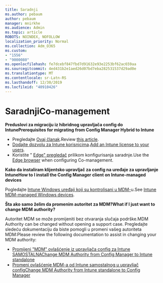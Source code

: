 ```yaml
---
title: Saradnji
ms.author: pebaum
author: pebaum
manager: mnirkhe
ms.audience: Admin
ms.topic: article
ROBOTS: NOINDEX, NOFOLLOW
localization_priority: Normal
ms.collection: Adm_O365
ms.custom:
- "1556"
- "9000080"
ms.openlocfilehash: fe7dcebf847fbd7d91632e93e2253bf62ac659aa
ms.sourcegitcommit: 4ed431b2e1aed26d07bd7eba282531537d29ad0e
ms.translationtype: MT
ms.contentlocale: sr-Latn-RS
ms.lasthandoff: 12/30/2019
ms.locfileid: "40910426"
---
```

# <a name="co-management"></a><span data-ttu-id="afe9b-102">Saradnji</span><span class="sxs-lookup"><span data-stu-id="afe9b-102">Co-management</span></span>

<span data-ttu-id="afe9b-103">**Preduslovi za migraciju iz hibridnog upravljača config do Intune**</span><span class="sxs-lookup"><span data-stu-id="afe9b-103">**Prerequisites for migrating from Config Manager Hybrid to Intune**</span></span>

- <span data-ttu-id="afe9b-104">Pregledajte [Ovaj članak](https://docs.microsoft.com/sccm/mdm/deploy-use/migrate-hybridmdm-to-intunesa).</span><span class="sxs-lookup"><span data-stu-id="afe9b-104">Review [this article](https://docs.microsoft.com/sccm/mdm/deploy-use/migrate-hybridmdm-to-intunesa).</span></span>
- <span data-ttu-id="afe9b-105">[Dodajte dozvolu za Intune korisnicima](https://docs.microsoft.com/intune/licenses-assign).</span><span class="sxs-lookup"><span data-stu-id="afe9b-105">[Add an Intune license to your users](https://docs.microsoft.com/intune/licenses-assign).</span></span>
- <span data-ttu-id="afe9b-106">Koristite " [Edge" pregledač](https://www.microsoft.com/windows/microsoft-edge) prilikom konfigurisanja saradnje.</span><span class="sxs-lookup"><span data-stu-id="afe9b-106">Use the [Edge browser](https://www.microsoft.com/windows/microsoft-edge) when configuring Co-management.</span></span>

<span data-ttu-id="afe9b-107">**Kako da instaliram klijentsko upravljač za config na uređaje za upravljanje Intune**</span><span class="sxs-lookup"><span data-stu-id="afe9b-107">**How to I install the Config Manager client on Intune-managed devices**</span></span>

<span data-ttu-id="afe9b-108">Pogledajte [Intune Windows uređaji koji su kontrolisani u MDM-](https://docs.microsoft.com/sccm/core/clients/deploy/deploy-clients-to-windows-computers#bkmk_mdm)u.</span><span class="sxs-lookup"><span data-stu-id="afe9b-108">See [Intune MDM-managed Windows devices](https://docs.microsoft.com/sccm/core/clients/deploy/deploy-clients-to-windows-computers#bkmk_mdm).</span></span>

<span data-ttu-id="afe9b-109">**Šta ako samo želim da promenim autoritet za MDM?**</span><span class="sxs-lookup"><span data-stu-id="afe9b-109">**What if I just want to change MDM authority?**</span></span>

<span data-ttu-id="afe9b-110">Autoritet MDM se može promijeniti bez otvaranja slučaja podrške.</span><span class="sxs-lookup"><span data-stu-id="afe9b-110">MDM Authority can be changed without opening a support case.</span></span> <span data-ttu-id="afe9b-111">Pregledajte sledeću dokumentaciju da biste pomogli u promeni vašeg autoriteta MDM:</span><span class="sxs-lookup"><span data-stu-id="afe9b-111">Please review the following documentation to assist in changing your MDM authority:</span></span>
- [<span data-ttu-id="afe9b-112">Promijeni "MDM" ovlašćenje iz upravljača config za Intune SAMOSTALNA</span><span class="sxs-lookup"><span data-stu-id="afe9b-112">Change MDM Authority from Config Manager to Intune standalone</span></span>](https://docs.microsoft.com/sccm/mdm/deploy-use/migrate-change-mdm-authority)
- [<span data-ttu-id="afe9b-113">Promeni ovlašćenje MDM-a od Intune samostalnog u upravljač config</span><span class="sxs-lookup"><span data-stu-id="afe9b-113">Change MDM Authority from Intune standalone to Config Manager</span></span>](https://docs.microsoft.com/intune-classic/deploy-use/prerequisites-for-enrollment#what-to-do-if-you-choose-the-wrong-mdm-authority-setting)